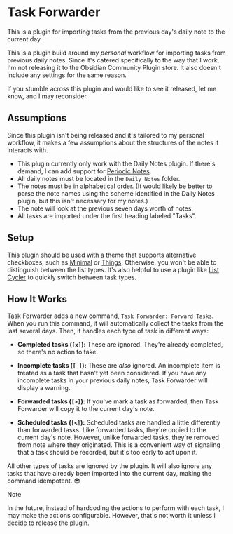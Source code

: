 # Task Forwarder

This is a plugin for importing tasks from the previous day's daily note to the current day.

This is a plugin build around my _personal_ workflow for importing tasks from previous daily notes.
Since it's catered specifically to the way that I work, I'm not releasing it to the Obsidian
Community Plugin store. It also doesn't include any settings for the same reason.

If you stumble across this plugin and would like to see it released, let me know, and I may
reconsider.

## Assumptions

Since this plugin isn't being released and it's tailored to my personal workflow, it makes a few
assumptions about the structures of the notes it interacts with.

- This plugin currently only work with the Daily Notes plugin. If there's demand, I can add support
  for [Periodic Notes](https://github.com/liamcain/obsidian-periodic-notes).
- All daily notes must be located in the `Daily Notes` folder.
- The notes must be in alphabetical order. (It would likely be better to parse the note names using
  the scheme identified in the Daily Notes plugin, but this isn't necessary for my notes.)
- The note will look at the previous seven days worth of notes.
- All tasks are imported under the first heading labeled "Tasks".

## Setup

This plugin should be used with a theme that supports alternative checkboxes, such as
[Minimal](https://minimal.guide/checklists) or
[Things](https://github.com/colineckert/obsidian-things?tab=readme-ov-file#checkbox-styling).
Otherwise, you won't be able to distinguish between the list types. It's also helpful to use a
plugin like [List Cycler](https://github.com/LandonSchropp/obsidian-list-cycler/edit/main/readme.md)
to quickly switch between task types.

## How It Works

Task Forwarder adds a new command, `Task Forwarder: Forward Tasks`. When you run this command, it
will automatically collect the tasks from the last several days. Then, it handles each type of task
in different ways:

- **Completed tasks (`[x]`):** These are ignored. They're already completed, so there's no action to
  take.

- **Incomplete tasks (`[ ]`):** These are _also_ ignored. An incomplete item is treated as a task
  that hasn't yet been considered. If you have any incomplete tasks in your previous daily notes,
  Task Forwarder will display a warning.

- **Forwarded tasks (`[>]`):** If you've mark a task as forwarded, then Task Forwarder will copy it to
  the current day's note.

* **Scheduled tasks (`[<]`):** Scheduled tasks are handled a little differently than forwarded
  tasks. Like forwarded tasks, they're copied to the current day's note. However, unlike forwarded
  tasks, they're removed from note where they originated. This is a convenient way of signaling that
  a task should be recorded, but it's too early to act upon it.

All other types of tasks are ignored by the plugin. It will also ignore any tasks that have already
been imported into the current day, making the command idempotent. 😎

> [!NOTE]  
> In the future, instead of hardcoding the actions to perform with each task, I may make the actions
> configurable. However, that's not worth it unless I decide to release the plugin.
